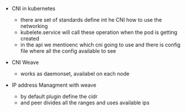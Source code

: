 - CNI in kubernetes
    - there are set of standards define int he CNI how to use the networking
    - kubelete.service will call these operation when the pod is getting created
    - in the api we mentioenc which cni going to use and there is config file where all the config available to see


- CNI Weave
    - works as daemonset, availabel on each node

- IP address Managment with weave
    -  by default plugin define the cidr
    - and peer divides all the ranges and uses available ips 